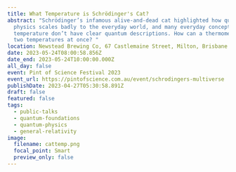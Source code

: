 ```yaml
---
title: What Temperature is Schrödinger's Cat?
abstract: "Schrödinger’s infamous alive-and-dead cat highlighted how quantum
  physics scales badly to the everyday world, and many everyday concepts like
  temperature don’t have clear quantum descriptions. How can a thermometer be at
  two temperatures at once? "
location: Newstead Brewing Co, 67 Castlemaine Street, Milton, Brisbane
date: 2023-05-24T08:00:58.856Z
date_end: 2023-05-24T10:00:00.000Z
all_day: false
event: Pint of Science Festival 2023
event_url: https://pintofscience.com.au/event/schrodingers-multiverse
publishDate: 2023-04-27T05:30:58.891Z
draft: false
featured: false
tags:
  - public-talks
  - quantum-foundations
  - quantum-physics
  - general-relativity
image:
  filename: cattemp.png
  focal_point: Smart
  preview_only: false
---
```

